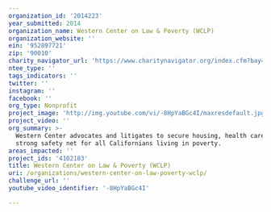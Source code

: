 ```yaml
---
organization_id: '2014223'
year_submitted: 2014
organization_name: Western Center on Law & Poverty (WCLP)
organization_website: ''
ein: '952897721'
zip: '90010'
charity_navigator_url: 'https://www.charitynavigator.org/index.cfm?bay=search.profile&ein=952897721'
ntee_type: ''
tags_indicators: ''
twitter: ''
instagram: ''
facebook: ''
org_type: Nonprofit
project_image: 'http://img.youtube.com/vi/-8HpYaBGc4I/maxresdefault.jpg'
project_video: ''
org_summary: >-
  Western Center advocates and litigates to secure housing, health care and a
  strong safety net for all Californians living in poverty.
areas_impacted: ''
project_ids: '4102183'
title: Western Center on Law & Poverty (WCLP)
uri: /organizations/western-center-on-law-poverty-wclp/
challenge_url: ''
youtube_video_identifier: '-8HpYaBGc4I'

---
```

